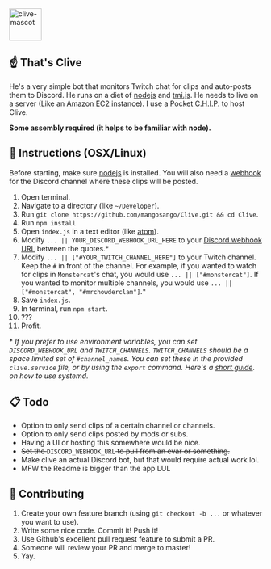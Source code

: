 <img src="http://i.imgur.com/M9TvvSy.png" alt="clive-mascot" width=64px />

## ☝️ That's Clive
He's a very simple bot that monitors Twitch chat for clips and auto-posts them to Discord. He runs on a diet of [nodejs](https://nodejs.org/en/) and [tmi.js](https://docs.tmijs.org/v1.2.1/index.html). He needs to live on a server (Like an [Amazon EC2 instance](https://aws.amazon.com/getting-started/tutorials/launch-a-virtual-machine/)). I use a [Pocket C.H.I.P.](https://getchip.com/pages/pocketchip) to host Clive.

**Some assembly required (it helps to be familiar with node).**

## 🤖 Instructions (OSX/Linux)
Before starting, make sure [nodejs](https://nodejs.org/en/download/) is installed. You will also need a [webhook](https://support.discordapp.com/hc/en-us/articles/228383668-Intro-to-Webhooks) for the Discord channel where these clips will be posted.

1. Open terminal.
2. Navigate to a directory (like `~/Developer`).
3. Run `git clone https://github.com/mangosango/Clive.git && cd Clive`.
4. Run `npm install`
5. Open `index.js` in a text editor (like [atom](https://atom.io/)).
6. Modify `... || YOUR_DISCORD_WEBHOOK_URL_HERE` to your [Discord webhook URL](http://i.imgur.com/sEUCxct.png) between the quotes.*
7. Modify `... || ["#YOUR_TWITCH_CHANNEL_HERE"]` to your Twitch channel. Keep the `#` in front of the channel. For example, if you wanted to watch for clips in `Monstercat`'s chat, you would use `... || ["#monstercat"]`. If you wanted to monitor multiple channels, you would use `... || ["#monstercat", "#mrchowderclam"]`.*
8. Save `index.js`.
9. In terminal, run `npm start`.
10. ???
11. Profit.

\* *If you prefer to use environment variables, you can set `DISCORD_WEBHOOK_URL` and `TWITCH_CHANNELS`. `TWITCH_CHANNELS` should be a space limited set of `#channel_name`s. You can set these in the provided `clive.service` file, or by using the `export` command. Here's a [short guide](http://blog.mdda.net/oss/2015/02/16/forever-node-service-systemd). on how to use systemd.*

## 📋 Todo
- Option to only send clips of a certain channel or channels.
- Option to only send clips posted by mods or subs.
- Having a UI or hosting this somewhere would be nice.
- ~~Set the `DISCORD_WEBHOOK_URL` to pull from an evar or something.~~
- Make clive an actual Discord bot, but that would require actual work lol.
- MFW the Readme is bigger than the app LUL

## 👯 Contributing
1. Create your own feature branch (using `git checkout -b ...` or whatever you want to use).
2. Write some nice code. Commit it! Push it!
3. Use Github's excellent pull request feature to submit a PR.
4. Someone will review your PR and merge to master!
5. Yay.

